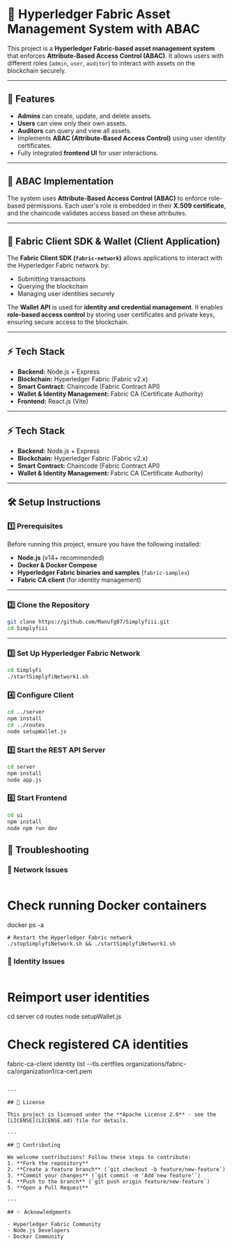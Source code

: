 # 🚀 Hyperledger Fabric Asset Management System with ABAC

This project is a **Hyperledger Fabric-based asset management system** that enforces **Attribute-Based Access Control (ABAC)**. It allows users with different roles (`admin`, `user`, `auditor`) to interact with assets on the blockchain securely.

---

## 📌 Features
- **Admins** can create, update, and delete assets.
- **Users** can view only their own assets.
- **Auditors** can query and view all assets.
- Implements **ABAC (Attribute-Based Access Control)** using user identity certificates.
- Fully integrated **frontend UI** for user interactions.

---

## 🔐 ABAC Implementation
The system uses **Attribute-Based Access Control (ABAC)** to enforce role-based permissions. Each user's role is embedded in their **X.509 certificate**, and the chaincode validates access based on these attributes.

---

## 🚀 Fabric Client SDK & Wallet (Client Application)
The **Fabric Client SDK (`fabric-network`)** allows applications to interact with the Hyperledger Fabric network by:
- Submitting transactions
- Querying the blockchain
- Managing user identities securely  

The **Wallet API** is used for **identity and credential management**. It enables **role-based access control** by storing user certificates and private keys, ensuring secure access to the blockchain.

---

## ⚡ Tech Stack
- **Backend:** Node.js + Express
- **Blockchain:** Hyperledger Fabric (Fabric v2.x)
- **Smart Contract:** Chaincode (Fabric Contract API)
- **Wallet & Identity Management:** Fabric CA (Certificate Authority)
- **Frontend:** React.js (Vite)

---

## ⚡ Tech Stack
- **Backend:** Node.js + Express
- **Blockchain:** Hyperledger Fabric (Fabric v2.x)
- **Smart Contract:** Chaincode (Fabric Contract API)
- **Wallet & Identity Management:** Fabric CA (Certificate Authority)

---

## 🛠️ Setup Instructions

### **1️⃣ Prerequisites**
Before running this project, ensure you have the following installed:
- **Node.js** (v14+ recommended)
- **Docker & Docker Compose**
- **Hyperledger Fabric binaries and samples** (`fabric-samples`)
- **Fabric CA client** (for identity management)

---

### **2️⃣ Clone the Repository**
```bash
git clone https://github.com/Manufg07/Simplyfiii.git
cd Simplyfiii
```
---

### **3️⃣ Set Up Hyperledger Fabric Network**
```bash
cd SimplyFi
./startSimplyfiNetwork1.sh
```

### **4️⃣ Configure Client**
```bash
cd ../server
npm install
cd ../routes
node setupWallet.js
```
### **5️⃣ Start the REST API Server**
```bash
cd server
npm install
node app.js
```

### **6️⃣ Start Frontend**
```bash
cd ui
npm install
node npm run dev
```
## 🐛 Troubleshooting

### **🛑 Network Issues**
```bash
```
# Check running Docker containers
docker ps -a
```
# Restart the Hyperledger Fabric network
./stopSimplyfiNetwork.sh && ./startSimplyfiNetwork1.sh
```

### **🔑 Identity Issues**
```bash
```
# Reimport user identities
cd server
cd routes
node setupWallet.js

# Check registered CA identities
fabric-ca-client identity list --tls.certfiles organizations/fabric-ca/organization1/ca-cert.pem
```

---

## 📜 License

This project is licensed under the **Apache License 2.0** - see the [LICENSE](LICENSE.md) file for details.

---

## 🤝 Contributing

We welcome contributions! Follow these steps to contribute:
1. **Fork the repository**
2. **Create a feature branch** (`git checkout -b feature/new-feature`)
3. **Commit your changes** (`git commit -m 'Add new feature'`)
4. **Push to the branch** (`git push origin feature/new-feature`)
5. **Open a Pull Request**

---

## ✨ Acknowledgments

- Hyperledger Fabric Community
- Node.js Developers
- Docker Community
